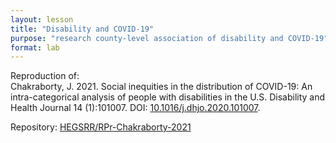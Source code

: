 ```yaml
---
layout: lesson
title: "Disability and COVID-19"
purpose: "research county-level association of disability and COVID-19"
format: lab
---
```


Reproduction of:  
Chakraborty, J. 2021. Social inequities in the distribution of COVID-19: An intra-categorical analysis of people with disabilities in the U.S. Disability and Health Journal 14 (1):101007. DOI: [10.1016/j.dhjo.2020.101007](https://doi.org/10.1016/j.dhjo.2020.101007).

Repository: [HEGSRR/RPr-Chakraborty-2021](https://github.com/HEGSRR/RPr-Chakraborty-2021)

